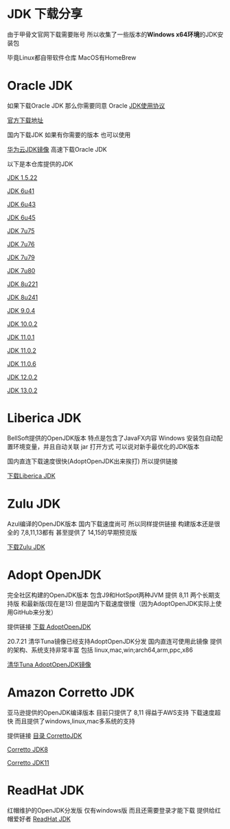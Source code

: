 # JDK 下载分享

由于甲骨文官网下载需要账号 所以收集了一些版本的**Windows x64环境**的JDK安装包

毕竟Linux都自带软件仓库 MacOS有HomeBrew


# Oracle JDK

如果下载Oracle JDK 那么你需要同意 Oracle [JDK使用协议][1]

[官方下载地址](https://www.oracle.com/java/technologies/javase-downloads.html)

国内下载JDK 如果有你需要的版本 也可以使用 

[华为云JDK镜像][2] 高速下载Oracle JDK

以下是本仓库提供的JDK

[JDK 1.5.22](https://github.com/LilithBristol/javajdkforwinx64/releases/tag/JDK1.5.22)

[JDK 6u41](https://github.com/LilithBristol/javajdkforwinx64/releases/tag/JDK1.6.41)

[JDK 6u43](https://github.com/LilithBristol/javajdkforwinx64/releases/tag/JDK1.6.43)

[JDK 6u45](https://github.com/LilithBristol/javajdkforwinx64/releases/tag/JDK1.6.45)

[JDK 7u75](https://github.com/LilithBristol/javajdkforwinx64/releases/tag/JDK1.7.75)

[JDK 7u76](https://github.com/LilithBristol/javajdkforwinx64/releases/tag/JDK1.7.76)

[JDK 7u79](https://github.com/LilithBristol/javajdkforwinx64/releases/tag/JDK1.7.79)

[JDK 7u80](https://github.com/LilithBristol/javajdkforwinx64/releases/tag/JDK1.7.80)

[JDK 8u221](https://github.com/LilithBristol/javajdkforwinx64/releases/tag/JDK8.221)

[JDK 8u241](https://github.com/LilithBristol/javajdkforwinx64/releases/tag/JDK8.241)

[JDK 9.0.4](https://github.com/LilithBristol/javajdkforwinx64/releases/tag/JDK9.0.4)

[JDK 10.0.2](https://github.com/LilithBristol/javajdkforwinx64/releases/tag/JDK10.0.2)

[JDK 11.0.1](https://github.com/LilithBristol/javajdkforwinx64/releases/tag/JDK11.0.1)

[JDK 11.0.2](https://github.com/LilithBristol/javajdkforwinx64/releases/tag/JDK11.0.2)

[JDK 11.0.6](https://github.com/LilithBristol/javajdkforwinx64/releases/tag/JDK11.0.6)

[JDK 12.0.2](https://github.com/LilithBristol/javajdkforwinx64/releases/tag/JDK12.0.2)

[JDK 13.0.2](https://github.com/LilithBristol/javajdkforwinx64/releases/tag/JDK13.0.2)

# Liberica JDK

BellSoft提供的OpenJDK版本 特点是包含了JavaFX内容
Windows 安装包自动配置环境变量，并且自动关联 jar 打开方式
可以说对新手最优化的JDK版本

国内直连下载速度很快(AdoptOpenJDK出来挨打) 所以提供链接

[下载Liberica JDK](https://bell-sw.com/)

# Zulu JDK

Azul编译的OpenJDK版本
国内下载速度尚可 所以同样提供链接
构建版本还是很全的 7,8,11,13都有 甚至提供了 14,15的早期预览版

[下载Zulu JDK](https://www.azul.com/downloads/zulu-community/?&architecture=x86-64-bit&package=jdk#)

# Adopt OpenJDK

完全社区构建的OpenJDK版本 包含J9和HotSpot两种JVM
提供 8,11 两个长期支持版 和最新版(现在是13)
但是国内下载速度很慢（因为AdoptOpenJDK实际上使用GitHub来分发）

提供链接
[下载 AdoptOpenJDK](https://adoptopenjdk.net/?variant=openjdk8&jvmVariant=hotspot)

20.7.21 清华Tuna镜像已经支持AdoptOpenJDK分发 国内直连可使用此镜像 提供的架构、系统支持非常丰富
包括 linux,mac,win;arch64,arm,ppc,x86

[清华Tuna AdoptOpenJDK镜像](https://mirrors.tuna.tsinghua.edu.cn/AdoptOpenJDK/)


# Amazon Corretto JDK

亚马逊提供的OpenJDK编译版本 目前只提供了 8,11
得益于AWS支持 下载速度超快
而且提供了windows,linux,mac多系统的支持

提供链接
[目录 CorrettoJDK](https://docs.aws.amazon.com/corretto/index.html)

[Corretto JDK8](https://docs.aws.amazon.com/corretto/latest/corretto-8-ug/downloads-list.html)

[Corretto JDK11](https://docs.aws.amazon.com/corretto/latest/corretto-11-ug/downloads-list.html)

# ReadHat JDK
红帽维护的OpenJDK分发版 仅有windows版 而且还需要登录才能下载
提供给红帽爱好者
[ReadHat JDK](https://developers.redhat.com/products/openjdk/download)

[1]:https://www-sites.oracle.com/downloads/licenses/javase-license1.html#licenseContent
[2]:https://repo.huaweicloud.com/java/jdk/

